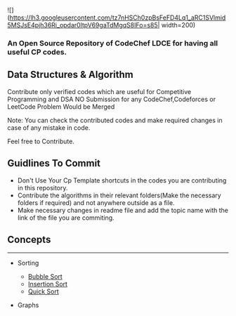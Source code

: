 ![](https://lh3.googleusercontent.com/tz7nHSCh0zpBsFeFD4Lq1_aRC1SVlmid5MSJsE4pjh36Ri_opdar0ltpV69gaTdMgqS8IFo=s85| width=200)
### An Open Source Repository of CodeChef LDCE for having all useful CP codes.
## Data Structures & Algorithm
Contribute only verified codes which are useful for Competitive Programming and DSA NO Submission for any CodeChef,Codeforces or LeetCode Problem Would be Merged

Note: You can check the contributed codes and make required changes in case of any mistake in code.

Feel free to Contribute.

<b><h2>Guidlines To Commit</b></h2>
- Don't Use Your Cp Template shortcuts in the codes you are contributing in this repository.
- Contribute the algorithms in their relevant folders(Make the necessary folders if required) and not anywhere outside as a file.
- Make necessary changes in readme file and add the topic name with the link of the file you are commiting.


## Concepts

---
- Sorting
  - [Bubble Sort](https://github.com/CodeChefLDCE/CodeChef_LDCE_CP/master/Sorting/Bubble_Sort.cpp)
  - [Insertion Sort](https://github.com/CodeChefLDCE/CodeChef_LDCE_CP/master/Sorting/Insertion_Sort.cpp)
  - [Quick Sort](https://github.com/CodeChefLDCE/CodeChef_LDCE_CP/master/Sorting/Quick_Sort.cpp)
  
- Graphs
